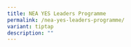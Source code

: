 ```yaml
---
title: NEA YES Leaders Programme
permalink: /nea-yes-leaders-programme/
variant: tiptap
description: ""
---
```

<p></p>